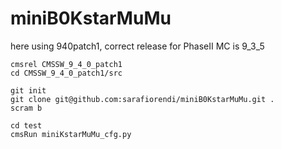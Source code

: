 # miniB0KstarMuMu

here using 940patch1, correct release for PhaseII MC is 9_3_5

```
cmsrel CMSSW_9_4_0_patch1 
cd CMSSW_9_4_0_patch1/src

git init
git clone git@github.com:sarafiorendi/miniB0KstarMuMu.git .
scram b

cd test
cmsRun miniKstarMuMu_cfg.py
